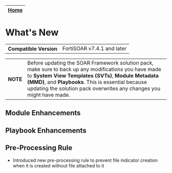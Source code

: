 | [Home](./README.md) |
|---------------------|

# What's New

<table>
    <tr>
        <th>Compatible Version</th>
        <td>FortiSOAR v7.4.1 and later</td>
    </tr>
</table>

<table>
    <tr>
        <th>NOTE</th>
        <td>Before updating the SOAR Framework solution pack, make sure to back up any modifications you have made to <strong>System View Templates (SVTs)</strong>, <strong>Module Metadata (MMD)</strong>, and <strong>Playbooks</strong>. This is essential because updating the solution pack overwrites any changes you might have made.</td>
    </tr>
</table>

## Module Enhancements


## Playbook Enhancements

## Pre-Processing Rule
- Introduced new pre-processing rule to prevent file indicator creation when it is created without file attached to it
